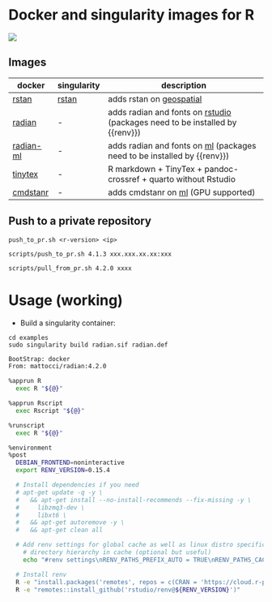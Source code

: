 Docker and singularity images for R
================

<div>

[![](https://img.shields.io/badge/license-MIT-green.svg)](https://opensource.org/licenses/MIT)

</div>

## Images

| docker                                                                   | singularity                                                       | description                                                                                                             |
|--------------------------------------------------------------------------|-------------------------------------------------------------------|-------------------------------------------------------------------------------------------------------------------------|
| [rstan](https://hub.docker.com/repository/docker/mattocci/rstan)         | [rstan](https://cloud.sylabs.io/library/mattocci27/default/rstan) | adds rstan on [geospatial](https://hub.docker.com/r/rocker/geospatial)                                                  |
| [radian](https://hub.docker.com/repository/docker/mattocci/radian)       | \-                                                                | adds radian and fonts on [rstudio](https://hub.docker.com/r/rocker/rstudio) (packages need to be installed by {{renv}}) |
| [radian-ml](https://hub.docker.com/repository/docker/mattocci/radian-ml) | \-                                                                | adds radian and fonts on [ml](https://hub.docker.com/r/rocker/ml) (packages need to be installed by {{renv}})           |
| [tinytex](https://hub.docker.com/repository/docker/mattocci/tinytex)     | \-                                                                | R markdown + TinyTex + pandoc-crossref + quarto without Rstudio                                                         |
| [cmdstanr](https://hub.docker.com/repository/docker/mattocci/cmdstanr)   | \-                                                                | adds cmdstanr on [ml](https://hub.docker.com/r/rocker/ml) (GPU supported)                                               |

## Push to a private repository

`push_to_pr.sh <r-version> <ip>`

    scripts/push_to_pr.sh 4.1.3 xxx.xxx.xx.xx:xxx

    scripts/pull_from_pr.sh 4.2.0 xxxx

# Usage (working)

-   Build a singularity container:

<!-- -->

    cd examples
    sudo singularity build radian.sif radian.def

``` bash
BootStrap: docker
From: mattocci/radian:4.2.0

%apprun R
  exec R "${@}"

%apprun Rscript
  exec Rscript "${@}"

%runscript
  exec R "${@}"

%environment
%post
  DEBIAN_FRONTEND=noninteractive
  export RENV_VERSION=0.15.4

  # Install dependencies if you need
  # apt-get update -q -y \
  #   && apt-get install --no-install-recommends --fix-missing -y \
  #     libzmq3-dev \
  #     libxt6 \
  #   && apt-get autoremove -y \
  #   && apt-get clean all

  # Add renv settings for global cache as well as linux distro specific
    # directory hierarchy in cache (optional but useful)
    echo "#renv settings\nRENV_PATHS_PREFIX_AUTO = TRUE\nRENV_PATHS_CACHE=/home/mattocci/renv" >> /usr/local/lib/R/etc/Renviron.site

  # Install renv
  R -e "install.packages('remotes', repos = c(CRAN = 'https://cloud.r-project.org'))"
  R -e "remotes::install_github('rstudio/renv@${RENV_VERSION}')"
```
